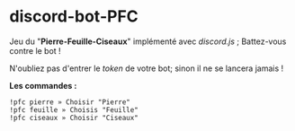 # discord-bot-PFC
Jeu du "**Pierre-Feuille-Ciseaux**" implémenté avec *discord.js* ; Battez-vous contre le bot !

N'oubliez pas d'entrer le *token* de votre bot; sinon il ne se lancera jamais !

**Les commandes :**

```
!pfc pierre » Choisir "Pierre"
!pfc feuille » Choisis "Feuille"
!pfc ciseaux » Choisir "Ciseaux"
```
